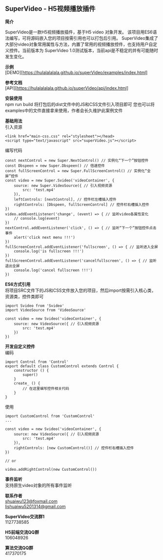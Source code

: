 ## SuperVideo - H5视频播放插件 ##
**简介**

SuperVideo是一款H5视频播放插件，基于H5 video 对象开发。
该项目用ES6语法编写，可将源码嵌入您的项目按需引用也可以打包后引用。
SuperVideo集成了大部分video对象常用属性与方法，内置了常用的视频播放控件，也支持用户自定义控件。当前版本为 SuperVideo 1.0测试版本，当前api是不稳定的并有可能随时发生变化。

**示例**<br/>
[DEMO][https://hulalalalala.github.io/superVideo/examples/index.html]

**参考文档**<br/>
[API][https://hulalalalala.github.io/superVideo/api/index.html]

**安装使用**<br/>
npm run build
将打包后的dist文件中的JS和CSS文件引入项目即可
您也可以将examples中的文件直接拿来使用，作者会长久维护此案例文件<br/>

**基础用法**<br/>
引入资源
```
<link href="main-css.css" rel="stylesheet"></head>
<script type="text/javascript" src="superVideo.js"></script>
```
编写代码
```
const nextControl = new Super.NextControl() // 实例化“下一个”按钮控件
const Dbspeen = new Super.Dbspeen() // 倍速控件
const fullScreenControl = new Super.FullScreenControl() // 实例化“全屏”控件
const video = new Super.Svideo('videoContainer', {
    source: new Super.VideoSource({ // 引入视频资源
        src: 'test.mp4'
    }),
    leftControls: [nextControl], // 控件栏左槽插入控件
    rightControls: [Dbspeen, fullScreenControl] // 控件栏右槽插入控件
})
video.addEventListener('change', (event) => { // 监听video各属性变化
    // console.log(event)
})
nextControl.addEventListener('click', () => { // 监听“下一个”按钮控件点击事件
    alert('click next menu !!!')
})
fullScreenControl.addEventListener('fullscreen', () => { // 监听进入全屏
    console.log('is fullscreen !!!')
})
fullScreenControl.addEventListener('cancelfullscreen', () => { // 监听退出全屏
    console.log('cancel fullscreen !!!')
})
```

**ES6方式引用**<br/>
将项目SRC文件下的JS和CSS文件放入您的项目，然后import按需引入核心类，资源类，控件类即可<br/>
```
import Svideo from 'Svideo'
import VideoSource from 'VideoSource'

const video = new Svideo('videoContainer', {
    source: new VideoSource({ // 引入视频资源
        src: 'test.mp4'
    })
})
```

**开发自定义控件**<br/>
编码<br/>
```
import Control from 'Control'
export default class CustomControl extends Control {
    constructor () {
        super()
    }
    create_ () {
        // 在这里编写控件相关代码
    }
} 
```
使用<br/>
```
import CustomControl from 'CustomControl'
...

const video = new Svideo('videoContainer', {
    source: new VideoSource({ // 引入视频资源
        src: 'test.mp4'
    }),
    rightControls: [new CustomControl()] // 控件栏右槽插入控件
})

// or

video.addRightControl(new CustomControl())
```

**事件监听**<br/>
支持原生video对象的所有事件监听

**联系作者**<br/>
shuaiwu123@foxmail.com<br/>
lishuaiwu5201314@gmail.com<br/>

**SuperVideo交流群1**<br/>
1127738585

**H5前端交流QQ群**<br/>
106048926

**算法交流QQ群**<br/>
417370175


